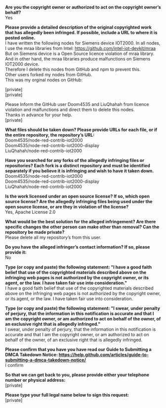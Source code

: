 **Are you the copyright owner or authorized to act on the copyright owner’s behalf?**     
Yes    
    
**Please provide a detailed description of the original copyrighted work that has allegedly been infringed. If possible, include a URL to where it is posted online.**     
I have written the following nodes for Siemens device IOT2000. In all nodes, I use the mraa libraries from Intel: https://github.com/intel-iot-devkit/mraa     
But on Siemens device is a Open Source licence violation of mraa library.     
And in other hand, the mraa libraries produce malfunctions on Siemens IOT2000 device.     
Therefore I delete this nodes from GitHub and npm to prevent this.     
Other users forked my nodes from GitHub.     
This was my orginal nodes on GitHub:    
    
[private]  
[private]  
    
Please Inform the GitHub user Doom4535 and LiuQhahah from licence violation and malfunctions and direct them to delete this nodes.     
Thanks in advance for your help.     
[private]    
    
**What files should be taken down? Please provide URLs for each file, or if the entire repository, the repository’s URL:**     
Doom4535/node-red-contrib-iot2000     
Doom4535/node-red-contrib-iot2000-display     
LiuQhahah/node-red-contrib-iot2000    
    
**Have you searched for any forks of the allegedly infringing files or repositories? Each fork is a distinct repository and must be identified separately if you believe it is infringing and wish to have it taken down.**     
Doom4535/node-red-contrib-iot2000     
Doom4535/node-red-contrib-iot2000-display     
LiuQhahah/node-red-contrib-iot2000    
    
**Is the work licensed under an open source license? If so, which open source license? Are the allegedly infringing files being used under the open source license, or are they in violation of the license?**     
Yes, Apache License 2.0    
    
**What would be the best solution for the alleged infringement? Are there specific changes the other person can make other than removal? Can the repository be made private?**     
Please delete all my repository’s from this user.    
    
**Do you have the alleged infringer’s contact information? If so, please provide it:**     
No    
    
**Type (or copy and paste) the following statement: "I have a good faith belief that use of the copyrighted materials described above on the infringing web pages is not authorized by the copyright owner, or its agent, or the law. I have taken fair use into consideration."**     
I have a good faith belief that use of the copyrighted materials described above on the infringing web pages is not authorized by the copyright owner, or its agent, or the law. I have taken fair use into consideration.    
    
**Type (or copy and paste) the following statement: "I swear, under penalty of perjury, that the information in this notification is accurate and that I am the copyright owner, or am authorized to act on behalf of the owner, of an exclusive right that is allegedly infringed."**     
I swear, under penalty of perjury, that the information in this notification is accurate and that I am the copyright owner, or am authorized to act on behalf of the owner, of an exclusive right that is allegedly infringed.    
    
**Please confirm that you have you have read our Guide to Submitting a DMCA Takedown Notice: https://help.github.com/articles/guide-to-submitting-a-dmca-takedown-notice/**     
I confirm    
    
**So that we can get back to you, please provide either your telephone number or physical address:**     
[private]  
    
**Please type your full legal name below to sign this request:**     
[private]  
